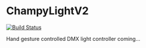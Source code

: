 # ChampyLightV2

[![Build Status](https://travis-ci.org/louisblin/ChampyLightV2.svg?branch=master)](https://travis-ci.org/louisblin/ChampyLightV2)

Hand gesture controlled DMX light controller coming...
